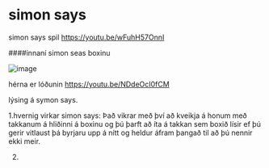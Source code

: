# simon says
simon says spil
https://youtu.be/wFuhH57OnnI


####innaní simon seas boxinu




![image](https://user-images.githubusercontent.com/55285659/192537129-b26c90b0-4c5c-47df-b137-06d169c9df7d.png)

hérna er lóðunin https://youtu.be/NDdeOcI0fCM





lýsing á symon says.


1.hvernig virkar simon says:   Það vikrar með því að kveikja á honum með takkanum á hliðinni á boxinu og þú þarft að íta á takkan sem boxið lísir ef þú gerir vitlaust þá byrjaru upp á nítt og heldur áfram þangað til að þú nennir ekki meir.

2. 


